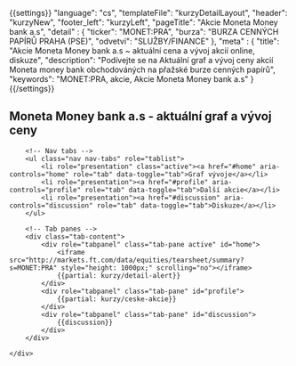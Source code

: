 {{settings}}
"language": "cs",
"templateFile": "kurzyDetailLayout",
"header": "kurzyNew",
"footer_left": "kurzyLeft",
"pageTitle": "Akcie Moneta Money bank a.s",
"detail" : {
    "ticker": "MONET:PRA",
    "burza": "BURZA CENNÝCH PAPÍRŮ PRAHA (PSE)",
    "odvetvi": "SLUŽBY/FINANCE"
},
"meta" : {
    "title": "Akcie Moneta Money bank a.s ~ aktuální cena a vývoj akcií online, diskuze",
    "description": "Podívejte se na Aktuální graf a vývoj ceny akcií Moneta money bank obchodováných na přažské burze cenných papírů",
    "keywords": "MONET:PRA, akcie, Akcie Moneta Money bank a.s"
}
{{/settings}}

<h2>Moneta Money bank a.s - aktuální graf a vývoj ceny</h2>
        
<div id="mainBox">
    <div>

        <!-- Nav tabs -->
        <ul class="nav nav-tabs" role="tablist">
            <li role="presentation" class="active"><a href="#home" aria-controls="home" role="tab" data-toggle="tab">Graf vývoje</a></li>
            <li role="presentation"><a href="#profile" aria-controls="profile" role="tab" data-toggle="tab">Další akcie</a></li>            
            <li role="presentation"><a href="#discussion" aria-controls="discussion" role="tab" data-toggle="tab">Diskuze</a></li>            
        </ul>

        <!-- Tab panes -->
        <div class="tab-content">
            <div role="tabpanel" class="tab-pane active" id="home">
                <iframe src="http://markets.ft.com/data/equities/tearsheet/summary?s=MONET:PRA" style="height: 1000px;" scrolling="no"></iframe>
                {{partial: kurzy/detail-alert}}
            </div>
            <div role="tabpanel" class="tab-pane" id="profile">
                {{partial: kurzy/ceske-akcie}}
            </div>
            <div role="tabpanel" class="tab-pane" id="discussion">
                {{discussion}}
            </div>
        </div>

    </div>
</div>